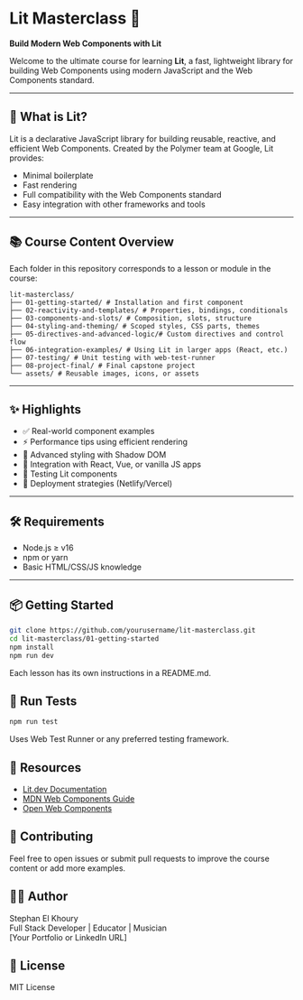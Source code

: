 # Lit Masterclass 🚀  
**Build Modern Web Components with Lit**

Welcome to the ultimate course for learning **Lit**, a fast, lightweight library for building Web Components using modern JavaScript and the Web Components standard.

---

## 🧠 What is Lit?

Lit is a declarative JavaScript library for building reusable, reactive, and efficient Web Components. Created by the Polymer team at Google, Lit provides:
- Minimal boilerplate
- Fast rendering
- Full compatibility with the Web Components standard
- Easy integration with other frameworks and tools

---

## 📚 Course Content Overview

Each folder in this repository corresponds to a lesson or module in the course:

```
lit-masterclass/
├── 01-getting-started/ # Installation and first component
├── 02-reactivity-and-templates/ # Properties, bindings, conditionals
├── 03-components-and-slots/ # Composition, slots, structure
├── 04-styling-and-theming/ # Scoped styles, CSS parts, themes
├── 05-directives-and-advanced-logic/# Custom directives and control flow
├── 06-integration-examples/ # Using Lit in larger apps (React, etc.)
├── 07-testing/ # Unit testing with web-test-runner
├── 08-project-final/ # Final capstone project
└── assets/ # Reusable images, icons, or assets
```

---

## ✨ Highlights

- ✅ Real-world component examples
- ⚡ Performance tips using efficient rendering
- 🎨 Advanced styling with Shadow DOM
- 🔌 Integration with React, Vue, or vanilla JS apps
- 🧪 Testing Lit components
- 🚀 Deployment strategies (Netlify/Vercel)

---

## 🛠️ Requirements

- Node.js ≥ v16
- npm or yarn
- Basic HTML/CSS/JS knowledge

---

## 📦 Getting Started

```bash
git clone https://github.com/yourusername/lit-masterclass.git
cd lit-masterclass/01-getting-started
npm install
npm run dev
```

Each lesson has its own instructions in a README.md.

## 🧪 Run Tests

```bash
npm run test
```

Uses Web Test Runner or any preferred testing framework.

## 📖 Resources

- [Lit.dev Documentation](https://lit.dev/docs/)
- [MDN Web Components Guide](https://developer.mozilla.org/en-US/docs/Web/Web_Components)
- [Open Web Components](https://open-wc.org/)

## 🙌 Contributing

Feel free to open issues or submit pull requests to improve the course content or add more examples.

## 🧑‍💻 Author

Stephan El Khoury  
Full Stack Developer | Educator | Musician  
[Your Portfolio or LinkedIn URL]

## 📝 License

MIT License
